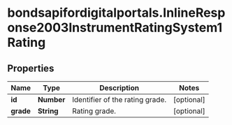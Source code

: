 # bondsapifordigitalportals.InlineResponse2003InstrumentRatingSystem1Rating

## Properties

Name | Type | Description | Notes
------------ | ------------- | ------------- | -------------
**id** | **Number** | Identifier of the rating grade. | [optional] 
**grade** | **String** | Rating grade. | [optional] 


